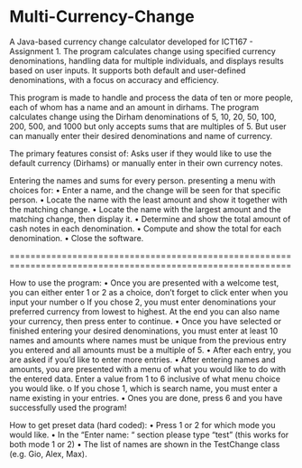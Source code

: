 # Multi-Currency-Change
A Java-based currency change calculator developed for ICT167 - Assignment 1. The program calculates change using specified currency denominations, handling data for multiple individuals, and displays results based on user inputs. It supports both default and user-defined denominations, with a focus on accuracy and efficiency.

This program is made to handle and process the data of ten or more people, each of whom has a name and an amount in dirhams. The program calculates change using the Dirham denominations of 5, 10, 20, 50, 100, 200, 500, and 1000 but only accepts sums that are multiples of 5. But user can manually enter their desired denominations and name of currency.

The primary features consist of: 
Asks user if they would like to use the default currency (Dirhams) or manually enter in their own currency notes.

Entering the names and sums for every person. presenting a menu with choices for: 
•	Enter a name, and the change will be seen for that specific person.
•	Locate the name with the least amount and show it together with the matching change.
•	Locate the name with the largest amount and the matching change, then display it.
•	Determine and show the total amount of cash notes in each denomination. 
•	Compute and show the total for each denomination.
•	Close the software.  

============================================================================================================

How to use the program:
•	Once you are presented with a welcome test, you can either enter 1 or 2 as a choice, don’t forget to click enter when you input your number
o	If you chose 2, you must enter denominations your preferred currency from lowest to highest. At the end you can also name your currency, then press enter to continue.
•	Once you have selected or finished entering your desired denominations, you must enter at least 10 names and amounts where names must be unique from the previous entry you entered and all amounts must be a multiple of 5.
•	After each entry, you are asked if you’d like to enter more entries.
•	After entering names and amounts, you are presented with a menu of what you would like to do with the entered data. Enter a value from 1 to 6 inclusive of what menu choice you would like.
o	If you chose 1, which is search name, you must enter a name existing in your entries. 
•	Ones you are done, press 6 and you have successfully used the program!

How to get preset data (hard coded):
•	Press 1 or 2 for which mode you would like.
•	In the “Enter name: “ section please type “test” (this works for both mode 1 or 2)
•	The list of names are shown in the TestChange class (e.g. Gio, Alex, Max).
